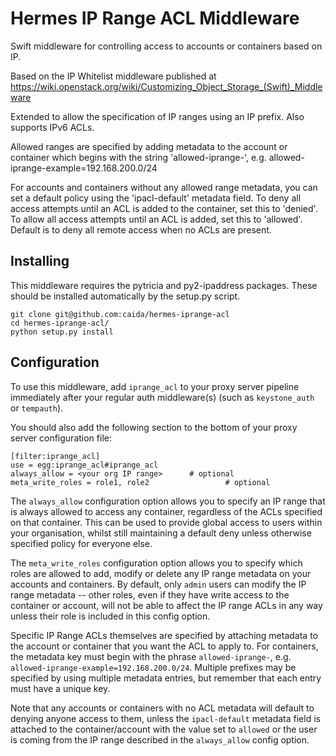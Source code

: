 # Hermes IP Range ACL Middleware

Swift middleware for controlling access to accounts or containers based on IP.

Based on the IP Whitelist middleware published at
https://wiki.openstack.org/wiki/Customizing_Object_Storage_(Swift)_Middleware

Extended to allow the specification of IP ranges using an IP prefix.
Also supports IPv6 ACLs.

Allowed ranges are specified by adding metadata to the account or
container which begins with the string 'allowed-iprange-', e.g.
allowed-iprange-example=192.168.200.0/24

For accounts and containers without any allowed range metadata, you can set a
default policy using the 'ipacl-default' metadata field. To deny all access
attempts until an ACL is added to the container, set this to 'denied'.
To allow all access attempts until an ACL is added, set this to 'allowed'.
Default is to deny all remote access when no ACLs are present.

## Installing

This middleware requires the pytricia and py2-ipaddress packages. These
should be installed automatically by the setup.py script.

```
git clone git@github.com:caida/hermes-iprange-acl
cd hermes-iprange-acl/
python setup.py install
```

## Configuration
To use this middleware, add `iprange_acl` to your proxy server pipeline
immediately after your regular auth middleware(s) (such as `keystone_auth`
or `tempauth`).

You should also add the following section to the bottom of your proxy
server configuration file:

```
[filter:iprange_acl]
use = egg:iprange_acl#iprange_acl
always_allow = <your org IP range>		# optional
meta_write_roles = role1, role2                 # optional
```

The `always_allow` configuration option allows you to specify an IP range
that is always allowed to access any container, regardless of the ACLs
specified on that container. This can be used to provide global access to
users within your organisation, whilst still maintaining a default deny
unless otherwise specified policy for everyone else.

The `meta_write_roles` configuration option allows you to specify which
roles are allowed to add, modify or delete any IP range metadata on your
accounts and containers. By default, only `admin` users can modify the IP
range metadata -- other roles, even if they have write access to the
container or account, will not be able to affect the IP range ACLs in any
way unless their role is included in this config option.

Specific IP Range ACLs themselves are specified by attaching metadata to the
account or container that you want the ACL to apply to. For containers,
the metadata key must begin with the phrase `allowed-iprange-`, e.g.
`allowed-iprange-example=192.168.200.0/24`. Multiple prefixes may be specified
by using multiple metadata entries, but remember that each entry must have a
unique key.

Note that any accounts or containers with no ACL metadata will default to
denying anyone access to them, unless the `ipacl-default` metadata field is
attached to the container/account with the value set to `allowed` or the user
is coming from the IP range described in the `always_allow` config option.

